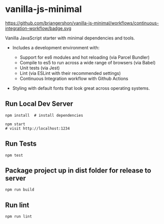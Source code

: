 # vanilla-js-minimal

https://github.com/briangershon/vanilla-js-minimal/workflows/continuous-integration-workflow/badge.svg

Vanilla JavaScript starter with minimal dependencies and tools.

* Includes a development environment with:
  * Support for es6 modules and hot reloading (via Parcel Bundler)
  * Compile to es5 to run across a wide range of browsers (via Babel)
  * Unit tests (via Jest)
  * Lint (via ESLint with their recommended settings)
  * Continuous Integration workflow with Github Actions

* Styling with default fonts that look great across operating systems.

## Run Local Dev Server

    npm install  # install dependencies

    npm start
    # visit http://localhost:1234

## Run Tests

    npm test

## Package project up in dist folder for release to server

    npm run build

## Run lint

    npm run lint
